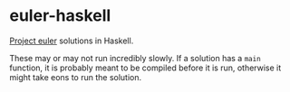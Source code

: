 euler-haskell
=============

[Project euler](https://projecteuler.net/problems) solutions in Haskell.

These may or may not run incredibly slowly. If a solution has a `main` function, it is probably meant to be compiled before it is run, otherwise it might take eons to run the solution.
